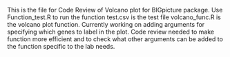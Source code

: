 This is the file for Code Review of Volcano plot for BIGpicture package. 
Use Function_test.R to run the function
test.csv is the test file
volcano_func.R is the volcano plot function.
Currently working on adding arguments for specifying which genes to label in the plot.
Code review needed to make function more efficient and to check what other arguments can be added to the function specific to the lab needs.
